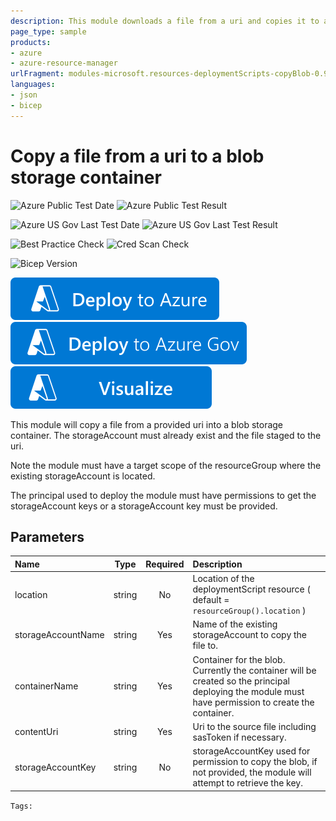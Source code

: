 ```yaml
---
description: This module downloads a file from a uri and copies it to an Azure storageAccount blob container.  The storageAccount must already exist and the source file must already be staged to the uri.
page_type: sample
products:
- azure
- azure-resource-manager
urlFragment: modules-microsoft.resources-deploymentScripts-copyBlob-0.9
languages:
- json
- bicep
---
```

# Copy a file from a uri to a blob storage container

![Azure Public Test Date](https://azurequickstartsservice.blob.core.windows.net/badges/modules/microsoft.resources/deploymentScripts/copyBlob/0.9/PublicLastTestDate.svg)
![Azure Public Test Result](https://azurequickstartsservice.blob.core.windows.net/badges/modules/microsoft.resources/deploymentScripts/copyBlob/0.9/PublicDeployment.svg)

![Azure US Gov Last Test Date](https://azurequickstartsservice.blob.core.windows.net/badges/modules/microsoft.resources/deploymentScripts/copyBlob/0.9/FairfaxLastTestDate.svg)
![Azure US Gov Last Test Result](https://azurequickstartsservice.blob.core.windows.net/badges/modules/microsoft.resources/deploymentScripts/copyBlob/0.9/FairfaxDeployment.svg)

![Best Practice Check](https://azurequickstartsservice.blob.core.windows.net/badges/modules/microsoft.resources/deploymentScripts/copyBlob/0.9/BestPracticeResult.svg)
![Cred Scan Check](https://azurequickstartsservice.blob.core.windows.net/badges/modules/microsoft.resources/deploymentScripts/copyBlob/0.9/CredScanResult.svg)

![Bicep Version](https://azurequickstartsservice.blob.core.windows.net/badges/modules/microsoft.resources/deploymentScripts/copyBlob/0.9/BicepVersion.svg)

[![Deploy To Azure](https://raw.githubusercontent.com/Azure/azure-quickstart-templates/master/1-CONTRIBUTION-GUIDE/images/deploytoazure.svg?sanitize=true)](https://portal.azure.com/#create/Microsoft.Template/uri/https%3A%2F%2Fraw.githubusercontent.com%2FAzure%2Fazure-quickstart-templates%2Fmaster%2Fmodules%2Fmicrosoft.resources%2FdeploymentScripts%2FcopyBlob/0.9%2Fazuredeploy.json)
[![Deploy To Azure US Gov](https://raw.githubusercontent.com/Azure/azure-quickstart-templates/master/1-CONTRIBUTION-GUIDE/images/deploytoazuregov.svg?sanitize=true)](https://portal.azure.us/#create/Microsoft.Template/uri/https%3A%2F%2Fraw.githubusercontent.com%2FAzure%2Fazure-quickstart-templates%2Fmaster%2Fmodules%2Fmicrosoft.resources%2FdeploymentScripts%2FcopyBlob/0.9%2Fazuredeploy.json)
[![Visualize](https://raw.githubusercontent.com/Azure/azure-quickstart-templates/master/1-CONTRIBUTION-GUIDE/images/visualizebutton.svg?sanitize=true)](http://armviz.io/#/?load=https%3A%2F%2Fraw.githubusercontent.com%2FAzure%2Fazure-quickstart-templates%2Fmaster%2Fmodules%2Fmicrosoft.resources%2FdeploymentScripts%2FcopyBlob%2F0.9%2Fazuredeploy.json)

This module will copy a file from a provided uri into a blob storage container.  The storageAccount must already exist and the file staged to the uri.

Note the module must have a target scope of the resourceGroup where the existing storageAccount is located.

The principal used to deploy the module must have permissions to get the storageAccount keys or a storageAccount key must be provided.

## Parameters

| Name | Type | Required | Description |
| :------------- | :----------: | :----------: | :------------- |
| location | string | No | Location of the deploymentScript resource ( default = `resourceGroup().location` ) |
| storageAccountName | string | Yes | Name of the existing storageAccount to copy the file to. |
| containerName | string | Yes | Container for the blob. Currently the container will be created so the principal deploying the module must have permission to create the container. |
| contentUri | string | Yes | Uri to the source file including sasToken if necessary. |
| storageAccountKey | string | No | storageAccountKey used for permission to copy the blob, if not provided, the module will attempt to retrieve the key. |

`Tags: `
